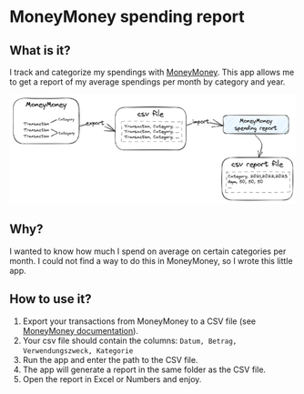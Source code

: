 # MoneyMoney spending report

## What is it?
I track and categorize my spendings with [MoneyMoney](https://moneymoney-app.com/). 
This app allows me to get a report of my average spendings per month by category and year.

![Overview of the app concept](readme-picture.png)

## Why?
I wanted to know how much I spend on average on certain categories per month. I could not find a way to do this in MoneyMoney, so I wrote this little app.

## How to use it?
1. Export your transactions from MoneyMoney to a CSV file (see [MoneyMoney documentation](https://moneymoney-app.com/api/export/)).
2. Your csv file should contain the columns: `Datum, Betrag, Verwendungszweck, Kategorie`
2. Run the app and enter the path to the CSV file.
3. The app will generate a report in the same folder as the CSV file.
4. Open the report in Excel or Numbers and enjoy.

